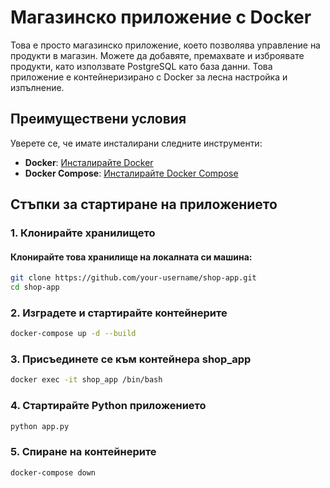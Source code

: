 # Магазинско приложение с Docker

Това е просто магазинско приложение, което позволява управление на продукти в магазин. Можете да добавяте, премахвате и изброявате продукти, като използвате PostgreSQL като база данни. Това приложение е контейнеризирано с Docker за лесна настройка и изпълнение.

## Преимуществени условия

Уверете се, че имате инсталирани следните инструменти:

- **Docker**: [Инсталирайте Docker](https://docs.docker.com/get-docker/)
- **Docker Compose**: [Инсталирайте Docker Compose](https://docs.docker.com/compose/install/)


## Стъпки за стартиране на приложението

### 1. Клонирайте хранилището

#### Клонирайте това хранилище на локалната си машина:

 ```bash
 git clone https://github.com/your-username/shop-app.git
 cd shop-app
```
### 2. Изградете и стартирайте контейнерите
```bash
docker-compose up -d --build
```
### 3. Присъединете се към контейнера shop_app
 ```bash
docker exec -it shop_app /bin/bash
```
### 4. Стартирайте Python приложението
 ```bash
python app.py
```

### 5. Спиране на контейнерите
 ```bash
docker-compose down
```